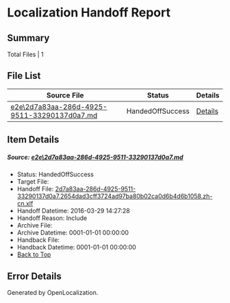 # <a name='report-top'></a> Localization Handoff Report

## Summary
 Total Files | 1

## File List
 Source File | Status | Details 
 ----------- | ------ | ------- 
 [e2e\2d7a83aa-286d-4925-9511-33290137d0a7.md](https://github.com/OpenLocalizationTest/oltest/blob/3b5b05cd8acc3fc38ddee794fa51ccafb9ad9cc8/e2e/2d7a83aa-286d-4925-9511-33290137d0a7.md) | HandedOffSuccess | [Details](#6e71e8e3c4166386e2eb8d6bf7e45ef9464cde812)

## Item Details
##### <a name='6e71e8e3c4166386e2eb8d6bf7e45ef9464cde812'></a> Source: [e2e\2d7a83aa-286d-4925-9511-33290137d0a7.md](https://github.com/OpenLocalizationTest/oltest/blob/3b5b05cd8acc3fc38ddee794fa51ccafb9ad9cc8/e2e/2d7a83aa-286d-4925-9511-33290137d0a7.md)
* Status: HandedOffSuccess
* Target File: 
* Handoff File: [2d7a83aa-286d-4925-9511-33290137d0a7.2654dad3cff3724ad97ba80b02ca0d6b4d6b1058.zh-cn.xlf](https://github.com/OpenLocalizationTestOrg/olhandoff-e2e/blob/3267ff4b55af16481e5993f8b5d0d7f38c9fe0fb/ol-handoff/OpenLocalizationTestOrg/oltest.zh-cn/ci/ht/2d7a83aa-286d-4925-9511-33290137d0a7.2654dad3cff3724ad97ba80b02ca0d6b4d6b1058.zh-cn.xlf)
* Handoff Datetime: 2016-03-29 14:27:28
* Handoff Reason: Include
* Archive File: 
* Archive Datetime: 0001-01-01 00:00:00
* Handback File: 
* Handback Datetime: 0001-01-01 00:00:00
* [Back to Top](#report-top)


## Error Details

Generated by OpenLocalization.
